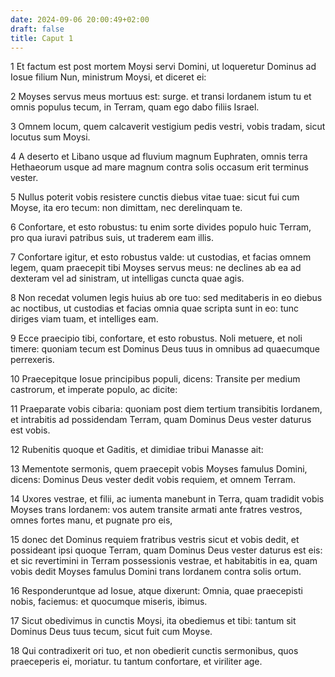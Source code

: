 ```yaml
---
date: 2024-09-06 20:00:49+02:00
draft: false
title: Caput 1
---
```





1 Et factum est post mortem Moysi servi Domini, ut loqueretur Dominus ad Iosue filium Nun, ministrum Moysi, et diceret ei:

2 Moyses servus meus mortuus est: surge. et transi Iordanem istum tu et omnis populus tecum, in Terram, quam ego dabo filiis Israel.

3 Omnem locum, quem calcaverit vestigium pedis vestri, vobis tradam, sicut locutus sum Moysi.

4 A deserto et Libano usque ad fluvium magnum Euphraten, omnis terra Hethaeorum usque ad mare magnum contra solis occasum erit terminus vester.

5 Nullus poterit vobis resistere cunctis diebus vitae tuae: sicut fui cum Moyse, ita ero tecum: non dimittam, nec derelinquam te.

6 Confortare, et esto robustus: tu enim sorte divides populo huic Terram, pro qua iuravi patribus suis, ut traderem eam illis.

7 Confortare igitur, et esto robustus valde: ut custodias, et facias omnem legem, quam praecepit tibi Moyses servus meus: ne declines ab ea ad dexteram vel ad sinistram, ut intelligas cuncta quae agis.

8 Non recedat volumen legis huius ab ore tuo: sed meditaberis in eo diebus ac noctibus, ut custodias et facias omnia quae scripta sunt in eo: tunc diriges viam tuam, et intelliges eam.

9 Ecce praecipio tibi, confortare, et esto robustus. Noli metuere, et noli timere: quoniam tecum est Dominus Deus tuus in omnibus ad quaecumque perrexeris.

10 Praecepitque Iosue principibus populi, dicens: Transite per medium castrorum, et imperate populo, ac dicite:

11 Praeparate vobis cibaria: quoniam post diem tertium transibitis Iordanem, et intrabitis ad possidendam Terram, quam Dominus Deus vester daturus est vobis.

12 Rubenitis quoque et Gaditis, et dimidiae tribui Manasse ait:

13 Mementote sermonis, quem praecepit vobis Moyses famulus Domini, dicens: Dominus Deus vester dedit vobis requiem, et omnem Terram.

14 Uxores vestrae, et filii, ac iumenta manebunt in Terra, quam tradidit vobis Moyses trans Iordanem: vos autem transite armati ante fratres vestros, omnes fortes manu, et pugnate pro eis,

15 donec det Dominus requiem fratribus vestris sicut et vobis dedit, et possideant ipsi quoque Terram, quam Dominus Deus vester daturus est eis: et sic revertimini in Terram possessionis vestrae, et habitabitis in ea, quam vobis dedit Moyses famulus Domini trans Iordanem contra solis ortum.

16 Responderuntque ad Iosue, atque dixerunt: Omnia, quae praecepisti nobis, faciemus: et quocumque miseris, ibimus.

17 Sicut obedivimus in cunctis Moysi, ita obediemus et tibi: tantum sit Dominus Deus tuus tecum, sicut fuit cum Moyse.

18 Qui contradixerit ori tuo, et non obedierit cunctis sermonibus, quos praeceperis ei, moriatur. tu tantum confortare, et viriliter age.

